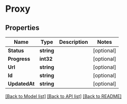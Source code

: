 # Proxy

## Properties

Name | Type | Description | Notes
------------ | ------------- | ------------- | -------------
**Status** | **string** |  | [optional] 
**Progress** | **int32** |  | [optional] 
**Url** | **string** |  | [optional] 
**Id** | **string** |  | [optional] 
**UpdatedAt** | **string** |  | [optional] 

[[Back to Model list]](../README.md#documentation-for-models) [[Back to API list]](../README.md#documentation-for-api-endpoints) [[Back to README]](../README.md)


